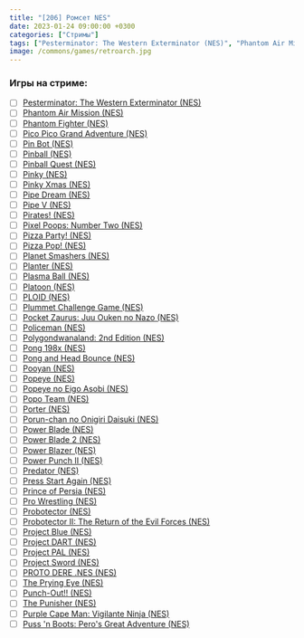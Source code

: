 ```yaml
---
title: "[206] Ромсет NES"
date: 2023-01-24 09:00:00 +0300
categories: ["Стримы"]
tags: ["Pesterminator: The Western Exterminator (NES)", "Phantom Air Mission (NES)", "Phantom Fighter (NES)", "Pico Pico Grand Adventure (NES)", "Pin Bot (NES)", "Pinball (NES)", "Pinball Quest (NES)", "Pinky (NES)", "Pinky Xmas (NES)", "Pipe Dream (NES)", "Pipe V (NES)", "Pirates! (NES)", "Pixel Poops: Number Two (NES)", "Pizza Party! (NES)", "Pizza Pop! (NES)", "Planet Smashers (NES)", "Planter (NES)", "Plasma Ball (NES)", "Platoon (NES)", "PLOID (NES)", "Plummet Challenge Game (NES)", "Pocket Zaurus: Juu Ouken no Nazo (NES)", "Policeman (NES)", "Polygondwanaland: 2nd Edition (NES)", "Pong 198x (NES)", "Pong and Head Bounce (NES)", "Pooyan (NES)", "Popeye (NES)", "Popeye no Eigo Asobi (NES)", "Popo Team (NES)", "Porter (NES)", "Porun-chan no Onigiri Daisuki (NES)", "Power Blade (NES)", "Power Blade 2 (NES)", "Power Blazer (NES)", "Power Punch II (NES)", "Predator (NES)", "Press Start Again (NES)", "Prince of Persia (NES)", "Pro Wrestling (NES)", "Probotector (NES)", "Probotector II: The Return of the Evil Forces (NES)", "Project Blue (NES)", "Project DART (NES)", "Project PAL (NES)", "Project Sword (NES)", "PROTO DERE .NES (NES)", "The Prying Eye (NES)", "Punch-Out!! (NES)", "The Punisher (NES)", "Purple Cape Man: Vigilante Ninja (NES)", "Puss 'n Boots: Pero's Great Adventure (NES)"]
image: /commons/games/retroarch.jpg
---
```


### Игры на стриме:
+ [ ] [Pesterminator: The Western Exterminator (NES)](/tags/pesterminator-the-western-exterminator-nes)
+ [ ] [Phantom Air Mission (NES)](/tags/phantom-air-mission-nes)
+ [ ] [Phantom Fighter (NES)](/tags/phantom-fighter-nes)
+ [ ] [Pico Pico Grand Adventure (NES)](/tags/pico-pico-grand-adventure-nes)
+ [ ] [Pin Bot (NES)](/tags/pin-bot-nes)
+ [ ] [Pinball (NES)](/tags/pinball-nes)
+ [ ] [Pinball Quest (NES)](/tags/pinball-quest-nes)
+ [ ] [Pinky (NES)](/tags/pinky-nes)
+ [ ] [Pinky Xmas (NES)](/tags/pinky-xmas-nes)
+ [ ] [Pipe Dream (NES)](/tags/pipe-dream-nes)
+ [ ] [Pipe V (NES)](/tags/pipe-v-nes)
+ [ ] [Pirates! (NES)](/tags/pirates-nes)
+ [ ] [Pixel Poops: Number Two (NES)](/tags/pixel-poops-number-two-nes)
+ [ ] [Pizza Party! (NES)](/tags/pizza-party-nes)
+ [ ] [Pizza Pop! (NES)](/tags/pizza-pop-nes)
+ [ ] [Planet Smashers (NES)](/tags/planet-smashers-nes)
+ [ ] [Planter (NES)](/tags/planter-nes)
+ [ ] [Plasma Ball (NES)](/tags/plasma-ball-nes)
+ [ ] [Platoon (NES)](/tags/platoon-nes)
+ [ ] [PLOID (NES)](/tags/ploid-nes)
+ [ ] [Plummet Challenge Game (NES)](/tags/plummet-challenge-game-nes)
+ [ ] [Pocket Zaurus: Juu Ouken no Nazo (NES)](/tags/pocket-zaurus-juu-ouken-no-nazo-nes)
+ [ ] [Policeman (NES)](/tags/policeman-nes)
+ [ ] [Polygondwanaland: 2nd Edition (NES)](/tags/polygondwanaland-2nd-edition-nes)
+ [ ] [Pong 198x (NES)](/tags/pong-198x-nes)
+ [ ] [Pong and Head Bounce (NES)](/tags/pong-and-head-bounce-nes)
+ [ ] [Pooyan (NES)](/tags/pooyan-nes)
+ [ ] [Popeye (NES)](/tags/popeye-nes)
+ [ ] [Popeye no Eigo Asobi (NES)](/tags/popeye-no-eigo-asobi-nes)
+ [ ] [Popo Team (NES)](/tags/popo-team-nes)
+ [ ] [Porter (NES)](/tags/porter-nes)
+ [ ] [Porun-chan no Onigiri Daisuki (NES)](/tags/porun-chan-no-onigiri-daisuki-nes)
+ [ ] [Power Blade (NES)](/tags/power-blade-nes)
+ [ ] [Power Blade 2 (NES)](/tags/power-blade-2-nes)
+ [ ] [Power Blazer (NES)](/tags/power-blazer-nes)
+ [ ] [Power Punch II (NES)](/tags/power-punch-ii-nes)
+ [ ] [Predator (NES)](/tags/predator-nes)
+ [ ] [Press Start Again (NES)](/tags/press-start-again-nes)
+ [ ] [Prince of Persia (NES)](/tags/prince-of-persia-nes)
+ [ ] [Pro Wrestling (NES)](/tags/pro-wrestling-nes)
+ [ ] [Probotector (NES)](/tags/probotector-nes)
+ [ ] [Probotector II: The Return of the Evil Forces (NES)](/tags/probotector-ii-the-return-of-the-evil-forces-nes)
+ [ ] [Project Blue (NES)](/tags/project-blue-nes)
+ [ ] [Project DART (NES)](/tags/project-dart-nes)
+ [ ] [Project PAL (NES)](/tags/project-pal-nes)
+ [ ] [Project Sword (NES)](/tags/project-sword-nes)
+ [ ] [PROTO DERE .NES (NES)](/tags/proto-dere-nes-nes)
+ [ ] [The Prying Eye (NES)](/tags/the-prying-eye-nes)
+ [ ] [Punch-Out!! (NES)](/tags/punch-out-nes)
+ [ ] [The Punisher (NES)](/tags/the-punisher-nes)
+ [ ] [Purple Cape Man: Vigilante Ninja (NES)](/tags/purple-cape-man-vigilante-ninja-nes)
+ [ ] [Puss 'n Boots: Pero's Great Adventure (NES)](/tags/puss-n-boots-pero-s-great-adventure-nes)
